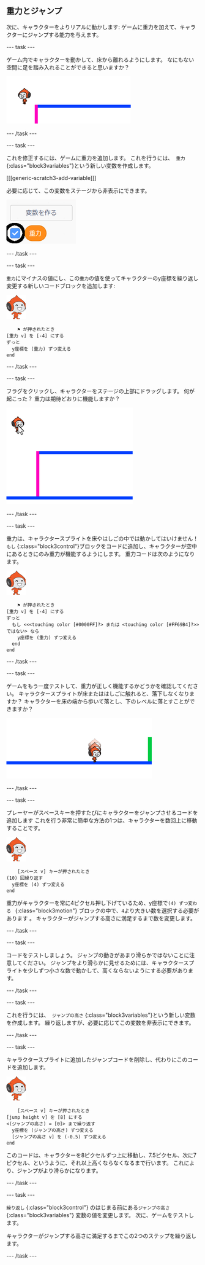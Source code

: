 ## 重力とジャンプ

次に、キャラクターをよりリアルに動かします: ゲームに重力を加えて、キャラクターにジャンプする能力を与えます。

\--- task \---

ゲーム内でキャラクターを動かして、床から離れるようにします。 なにもない空間に足を踏み入れることができると思いますか？

![スクリーンショット](images/dodge-no-gravity.png)

\--- /task \---

\--- task \---

これを修正するには、ゲームに重力を追加します。 これを行うには、` 重力` {:class="block3variables"}という新しい変数を作成します。

[[[generic-scratch3-add-variable]]]

必要に応じて、この変数をステージから非表示にできます。

![スクリーンショット](images/dodge-gravity-annotated.png)

\--- /task \---

\--- task \---

`重力`にマイナスの値にし、この`重力`の値を使ってキャラクターのy座標を繰り返し変更する新しいコードブロックを追加します:

![ピコウォーキングスプライト](images/pico_walking_sprite.png)

```blocks3
    ⚑ が押されたとき
[重力 v] を [-4] にする
ずっと 
  y座標を (重力) ずつ変える
end
```

\--- /task \---

\--- task \---

フラグをクリックし、キャラクターをステージの上部にドラッグします。 何が起こった？ 重力は期待どおりに機能しますか？

![スクリーンショット](images/dodge-gravity-drag.png)

\--- /task \---

\--- task \---

重力は、キャラクタースプライトを床やはしごの中では動かしてはいけません！ ` もし` {:class="block3control"}ブロックをコードに追加し、キャラクターが空中にあるときにのみ重力が機能するようにします。 重力コードは次のようになります。

![ピコウォーキングスプライト](images/pico_walking_sprite.png)

```blocks3
    ⚑ が押されたとき
[重力 v] を [-4] にする
ずっと 
  もし <<<touching color [#0000FF]?> または <touching color [#FF69B4]?>> ではない> なら 
    y座標を (重力) ずつ変える
  end
end
```

\--- /task \---

\--- task \---

ゲームをもう一度テストして、重力が正しく機能するかどうかを確認してください。 キャラクタースプライトが床またははしごに触れると、落下しなくなりますか？ キャラクターを床の端から歩いて落とし、下のレベルに落とすことができますか？

![スクリーンショット](images/dodge-gravity-test.png)

\--- /task \---

\--- task \---

プレーヤーが<kbd>スペース</kbd>キーを押すたびにキャラクターをジャンプさせるコードを追加します これを行う非常に簡単な方法の1つは、キャラクターを数回上に移動することです。

![ピコウォーキングスプライト](images/pico_walking_sprite.png)

```blocks3
    [スペース v] キーが押されたとき
(10) 回繰り返す 
  y座標を (4) ずつ変える
end
```

重力がキャラクターを常に4ピクセル押し下げているため、y座標で`(4) ずつ変わる ` {:class="block3motion"} ブロックの中で、` 4 `より大きい数を選択する必要があります 。 キャラクターがジャンプする高さに満足するまで数を変更します。

\--- /task \---

\--- task \---

コードをテストしましょう。 ジャンプの動きがあまり滑らかではないことに注意してください。 ジャンプをより滑らかに見せるためには、キャラクタースプライトを少しずつ小さな数で動かして、高くならないようにする必要があります。

\--- /task \---

\--- task \---

これを行うには、` ジャンプの高さ` {:class="block3variables"}という新しい変数を作成します。 繰り返しますが、必要に応じてこの変数を非表示にできます。

\--- /task \---

\--- task \---

キャラクタースプライトに追加したジャンプコードを削除し、代わりにこのコードを追加します。

![ピコウォーキングスプライト](images/pico_walking_sprite.png)

```blocks3
    [スペース v] キーが押されたとき
[jump height v] を [8] にする
<(ジャンプの高さ) = [0]> まで繰り返す 
  y座標を (ジャンプの高さ) ずつ変える
  [ジャンプの高さ v] を (-0.5) ずつ変える
end
```

このコードは、キャラクターを8ピクセルずつ上に移動し、7.5ピクセル、次に7ピクセル、というように、それ以上高くならなくなるまで行います。 これにより、ジャンプがより滑らかになります。

\--- /task \---

\--- task \---

`繰り返し` {:class="block3control"} のはじまる前にある`ジャンプの高さ`{:class="block3variables"} 変数の値を変更します。 次に、ゲームをテストします。

キャラクターがジャンプする高さに満足するまでこの2つのステップを繰り返します。

\--- /task \---